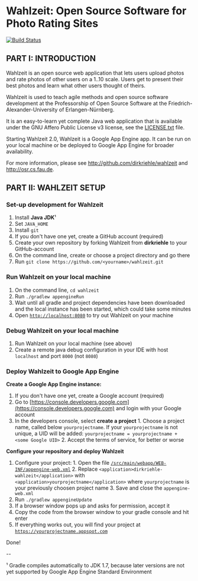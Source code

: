 # Wahlzeit: Open Source Software for Photo Rating Sites

[![Build Status](https://travis-ci.org/jsone-studios/wahlzeit.svg?branch=master)](https://travis-ci.org/jsone-studios/wahlzeit)

## PART I: INTRODUCTION

Wahlzeit is an open source web application that lets users upload photos and rate photos of other users on a 1..10 scale. Users get to present their best photos and learn what other users thought of theirs. 

Wahlzeit is used to teach agile methods and open source software development at the Professorship of Open Source Software at the Friedrich-Alexander-University of Erlangen-Nürnberg.

It is an easy-to-learn yet complete Java web application that is available under the GNU Affero Public License v3 license, see the [LICENSE.txt](/LICENSE.txt) file.

Starting Wahlzeit 2.0, Wahlzeit is a Google App Engine app. It can be run on your local machine or be deployed to Google App Engine for broader availability.

For more information, please see http://github.com/dirkriehle/wahlzeit and http://osr.cs.fau.de.


## PART II: WAHLZEIT SETUP

### Set-up development for Wahlzeit

  1. Install **Java JDK**¹
  2. Set ``JAVA_HOME``
  2. Install ``git``
  3. If you don't have one yet, create a GitHub account (required)
  4. Create your own repository by forking Wahlzeit from **dirkriehle** to your GitHub-account
  5. On the command line, create or choose a project directory and go there 
  6. Run ```git clone https://github.com/<yourname>/wahlzeit.git```


### Run Wahlzeit on your local machine
  1. On the command line, ```cd wahlzeit```
  2. Run ```./gradlew appengineRun```
  3. Wait until all gradle and project dependencies have been downloaded and the local instance has been started, which could take some minutes
  4. Open [``http://localhost:8080``](http://localhost:8080) to try out Wahlzeit on your machine


### Debug Wahlzeit on your local machine
  1. Run Wahlzeit on your local machine (see above)
  2. Create a remote java debug configuration in your IDE with host ``localhost`` and port ``8000`` (not ``8080``)


### Deploy Wahlzeit to Google App Engine

**Create a Google App Engine instance:**
  1. If you don't have one yet, create a Google account (required)
  2. Go to [https://console.developers.google.com](https://console.developers.google.com) and login with your Google account
  3. In the developers console, select **create a project**
    1. Choose a project name, called below ``yourprojectname``. If your ``yourprojectname`` is not unique, a UID will be added: ``yourprojectname = yourprojectname + <some Google UID>`` 
    2. Accept the terms of service, for better or worse

**Configure your repository and deploy Wahlzeit**
  1. Configure your project:
    1. Open the file [``/src/main/webapp/WEB-INF/appengine-web.xml``](/src/main/webapp/WEB-INF/appengine-web.xml)
    2. Replace ``<application>dirkriehle-wahlzeit</application>`` with `<application>yourprojectname</application>` where `yourprojectname` is your previously choosen project name
    3. Save and close the ``appengine-web.xml``
  2. Run ```./gradlew appengineUpdate```
  3. If a browser window pops up and asks for permission, accept it
  4. Copy the code from the browser window to your gradle console and hit enter
  5. If everything works out, you will find your project at [``https://yourprojectname.appspot.com``](https://yourprojectname.appspot.com)

Done!

--

¹ Gradle compiles automatically to JDK 1.7, because later versions are not yet supported by Google App Engine Standard Environment
